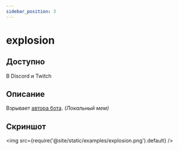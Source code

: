 ```yaml
---
sidebar_position: 3
---
```


# explosion

## Доступно

В Discord и Twitch

## Описание
Взрывает [автора бота](https://art5507.carrd.co/).
*(Локальный мем)*

## Скриншот
<img src={require('@site/static/examples/explosion.png').default} />
